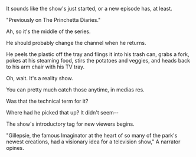 It sounds like the show's just started, or a new episode has, at least.

"Previously on The Princhetta Diaries."

Ah, so it's the middle of the series.

He should probably change the channel when he returns.

He peels the plastic off the tray and flings it into his trash can, grabs a fork, pokes at his steaming food, stirs the potatoes and veggies, and heads back to his arm chair with his TV tray.

Oh, wait. It's a reality show.

You can pretty much catch those anytime, in medias res.

Was that the technical term for it?

Where had he picked that up? It didn't seem--

The show's introductory tag for new viewers begins.

"Gillepsie, the famous Imaginator at the heart of so many of the park's newest creations, had a visionary idea for a television show," A narrator opines.
